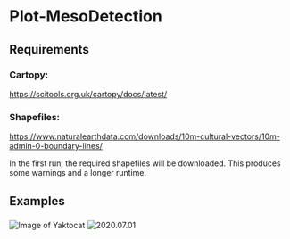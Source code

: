 # Plot-MesoDetection

## Requirements

### Cartopy:
https://scitools.org.uk/cartopy/docs/latest/

### Shapefiles:
https://www.naturalearthdata.com/downloads/10m-cultural-vectors/10m-admin-0-boundary-lines/

In the first run, the required shapefiles will be downloaded. This produces some warnings and a longer runtime.


## Examples
### 
![Image of Yaktocat](https://userpage.fu-berlin.de/kretschmem95/meso/day/20200701.png)
![2020.07.01](https://userpage.fu-berlin.de/kretschmem95/meso/day/20200701.png)
